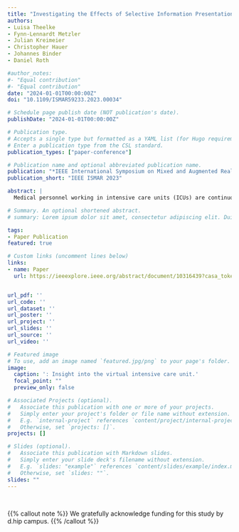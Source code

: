 ```yaml
---
title: "Investigating the Effects of Selective Information Presentation in Intensive Care Units Using Virtual Reality"
authors:
- Luisa Theelke
- Fynn-Lennardt Metzler
- Julian Kreimeier
- Christopher Hauer
- Johannes Binder
- Daniel Roth

#author_notes:
#- "Equal contribution"
#- "Equal contribution"
date: "2024-01-01T00:00:00Z"
doi: "10.1109/ISMAR59233.2023.00034"

# Schedule page publish date (NOT publication's date).
publishDate: "2024-01-01T00:00:00Z"

# Publication type.
# Accepts a single type but formatted as a YAML list (for Hugo requirements).
# Enter a publication type from the CSL standard.
publication_types: ["paper-conference"]

# Publication name and optional abbreviated publication name.
publication: "*IEEE International Symposium on Mixed and Augmented Reality 2023*"
publication_short: "IEEE ISMAR 2023"

abstract: |
  Medical personnel working in intensive care units (ICUs) are continuously exposed to a multitude of alarms emanating from various monitoring devices, such as cardiac monitors, ventilators, or infusion pumps. The sheer volume of alarms, coupled with high false positive rates, can lead to alarm fatigue. This phenomenon compromises patient safety and places an additional burden on nurses who must diligently prioritize and respond to alarms in the highly dynamic environment. While the testing of stress-reducing strategies in a real ICU is challenging, virtual reality (VR) represents a powerful tool and methodology to simulate an ICU environment and test optimization scenarios for alarm display strategies. For example, redistributing alarms to responsible individuals (personalized information presentation) has been proposed as a solution, but testing in real ICU environments is not applicable due to critical patient safety. In this paper, we present a VR simulation of an ICU to simulate comparable stress situations, as well as to assess the impact of a selective and personalized alarm representation strategy in an evaluation study in two conditions. A stress condition mirrors the current ubiquitous audible alarm distribution in most ICUs, where alarms are heard non-patient-specific throughout the ward. In an experimental condition, alarms are filtered patient-specific to reduce information overload and noise pollution. Our user study with medical personnel and novices shows that stress levels can be simulated with our system as indicated by physiological responses. Further, we show that the perceived task load can be reduced with selective information presentation. We discuss the potential benefits of ICU simulations as a methodology and personalized alarm distribution as a first potential strategy for future technologies in ICUs.

# Summary. An optional shortened abstract.
# summary: Lorem ipsum dolor sit amet, consectetur adipiscing elit. Duis posuere tellus ac convallis placerat. Proin tincidunt magna sed ex sollicitudin condimentum.

tags:
- Paper Publication
featured: true

# Custom links (uncomment lines below)
links:
- name: Paper
  url: https://ieeexplore.ieee.org/abstract/document/10316439?casa_token=qlQDOL7z1RoAAAAA:V0Rm7Nn3in_UD96Yxr2nyum-gZeBgli8ZX6lI-pL5J8VyUeO5yE4jn2KVykHPR-NNxr0pfeUOzCD


url_pdf: ''
url_code: ''
url_dataset: ''
url_poster: ''
url_project: ''
url_slides: ''
url_source: ''
url_video: ''

# Featured image
# To use, add an image named `featured.jpg/png` to your page's folder. 
image:
  caption: ': Insight into the virtual intensive care unit.'
  focal_point: ""
  preview_only: false

# Associated Projects (optional).
#   Associate this publication with one or more of your projects.
#   Simply enter your project's folder or file name without extension.
#   E.g. `internal-project` references `content/project/internal-project/index.md`.
#   Otherwise, set `projects: []`.
projects: []

# Slides (optional).
#   Associate this publication with Markdown slides.
#   Simply enter your slide deck's filename without extension.
#   E.g. `slides: "example"` references `content/slides/example/index.md`.
#   Otherwise, set `slides: ""`.
slides: ""
---
```



<br>

{{% callout note %}}
We gratefully acknowledge funding for this study by d.hip campus.
{{% /callout %}}


